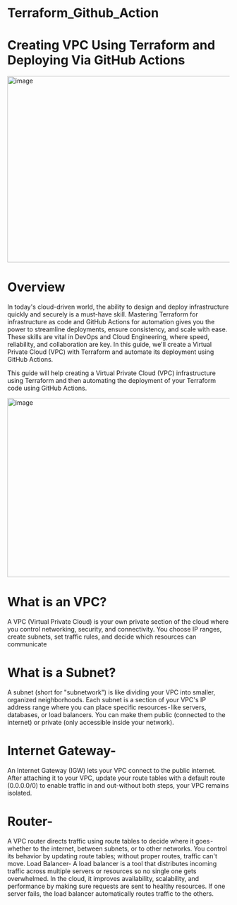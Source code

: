 # Terraform_Github_Action
# Creating VPC Using Terraform and Deploying Via GitHub Actions
<img width="800" height="422" alt="image" src="https://github.com/user-attachments/assets/88b510fe-15a6-4189-a74b-576fce1e3669" />

# Overview
In today's cloud-driven world, the ability to design and deploy infrastructure quickly and securely is a must-have skill. Mastering Terraform for infrastructure as code and GitHub Actions for automation gives you the power to streamline deployments, ensure consistency, and scale with ease. These skills are vital in DevOps and Cloud Engineering, where speed, reliability, and collaboration are key. In this guide, we'll create a Virtual Private Cloud (VPC) with Terraform and automate its deployment using GitHub Actions.

This guide will help creating a Virtual Private Cloud (VPC) infrastructure using Terraform and then automating the deployment of your Terraform code using GitHub Actions.

<img width="800" height="406" alt="image" src="https://github.com/user-attachments/assets/d0a79552-1bd6-4a90-a725-39be33a980cf" />

# What is an VPC?

A VPC (Virtual Private Cloud) is your own private section of the cloud where you control networking, security, and connectivity. You choose IP ranges, create subnets, set traffic rules, and decide which resources can communicate

# What is a Subnet?

A subnet (short for "subnetwork") is like dividing your VPC into smaller, organized neighborhoods.
Each subnet is a section of your VPC's IP address range where you can place specific resources - like servers, databases, or load balancers. You can make them public (connected to the internet) or private (only accessible inside your network).


# Internet Gateway-
An Internet Gateway (IGW) lets your VPC connect to the public internet. After attaching it to your VPC, update your route tables with a default route (0.0.0.0/0) to enable traffic in and out-without both steps, your VPC remains isolated.

# Router-
A VPC router directs traffic using route tables to decide where it goes - whether to the internet, between subnets, or to other networks. You control its behavior by updating route tables; without proper routes, traffic can't move.
Load Balancer-
A load balancer is a tool that distributes incoming traffic across multiple servers or resources so no single one gets overwhelmed.
In the cloud, it improves availability, scalability, and performance by making sure requests are sent to healthy resources. If one server fails, the load balancer automatically routes traffic to the others.
